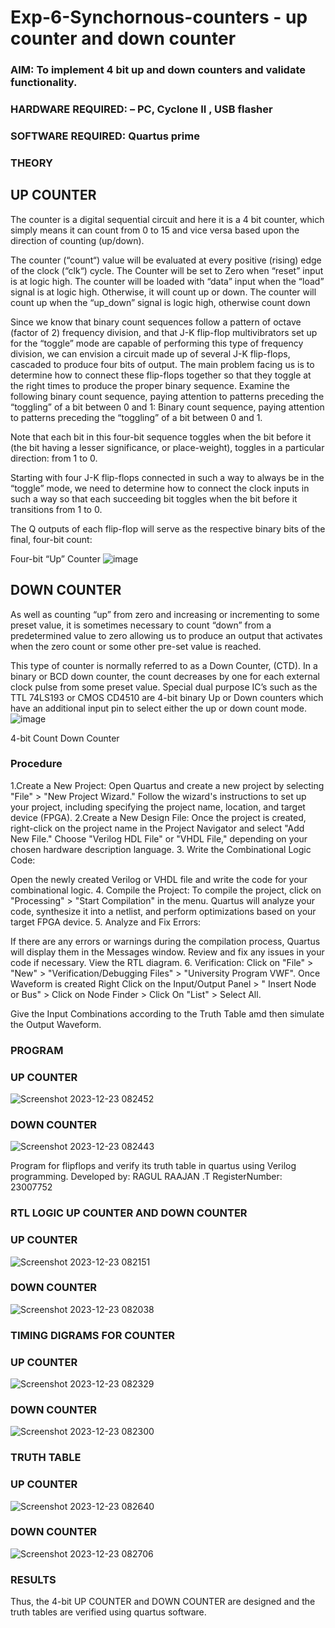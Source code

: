 # Exp-6-Synchornous-counters - up counter and down counter 
### AIM: To implement 4 bit up and down counters and validate  functionality.
### HARDWARE REQUIRED:  – PC, Cyclone II , USB flasher
### SOFTWARE REQUIRED:   Quartus prime
### THEORY 

## UP COUNTER 
The counter is a digital sequential circuit and here it is a 4 bit counter, which simply means it can count from 0 to 15 and vice versa based upon the direction of counting (up/down). 

The counter (“count“) value will be evaluated at every positive (rising) edge of the clock (“clk“) cycle.
The Counter will be set to Zero when “reset” input is at logic high.
The counter will be loaded with “data” input when the “load” signal is at logic high. Otherwise, it will count up or down.
The counter will count up when the “up_down” signal is logic high, otherwise count down

Since we know that binary count sequences follow a pattern of octave (factor of 2) frequency division, and that J-K flip-flop multivibrators set up for the “toggle” mode are capable of performing this type of frequency division, we can envision a circuit made up of several J-K flip-flops, cascaded to produce four bits of output.
The main problem facing us is to determine how to connect these flip-flops together so that they toggle at the right times to produce the proper binary sequence.
Examine the following binary count sequence, paying attention to patterns preceding the “toggling” of a bit between 0 and 1:
Binary count sequence, paying attention to patterns preceding the “toggling” of a bit between 0 and 1.

Note that each bit in this four-bit sequence toggles when the bit before it (the bit having a lesser significance, or place-weight), toggles in a particular direction: from 1 to 0.



 
 

Starting with four J-K flip-flops connected in such a way to always be in the “toggle” mode, we need to determine how to connect the clock inputs in such a way so that each succeeding bit toggles when the bit before it transitions from 1 to 0.

The Q outputs of each flip-flop will serve as the respective binary bits of the final, four-bit count:

 
 

Four-bit “Up” Counter
![image](https://user-images.githubusercontent.com/36288975/169644758-b2f4339d-9532-40c5-af40-8f4f8c942e2c.png)



## DOWN COUNTER 

As well as counting “up” from zero and increasing or incrementing to some preset value, it is sometimes necessary to count “down” from a predetermined value to zero allowing us to produce an output that activates when the zero count or some other pre-set value is reached.

This type of counter is normally referred to as a Down Counter, (CTD). In a binary or BCD down counter, the count decreases by one for each external clock pulse from some preset value. Special dual purpose IC’s such as the TTL 74LS193 or CMOS CD4510 are 4-bit binary Up or Down counters which have an additional input pin to select either the up or down count mode.
![image](https://user-images.githubusercontent.com/36288975/169644844-1a14e123-7228-4ed8-81a9-eb937dff4ac8.png)


4-bit Count Down Counter
### Procedure
1.Create a New Project: Open Quartus and create a new project by selecting "File" > "New Project Wizard." Follow the wizard's instructions to set up your project, including specifying the project name, location, and target device (FPGA).
2.Create a New Design File:
Once the project is created, right-click on the project name in the Project Navigator and select "Add New File." Choose "Verilog HDL File" or "VHDL File," depending on your chosen hardware description language. 3. Write the Combinational Logic Code:

Open the newly created Verilog or VHDL file and write the code for your combinational logic. 4. Compile the Project: To compile the project, click on "Processing" > "Start Compilation" in the menu. Quartus will analyze your code, synthesize it into a netlist, and perform optimizations based on your target FPGA device. 5. Analyze and Fix Errors:

If there are any errors or warnings during the compilation process, Quartus will display them in the Messages window. Review and fix any issues in your code if necessary. View the RTL diagram. 6. Verification: Click on "File" > "New" > "Verification/Debugging Files" > "University Program VWF". Once Waveform is created Right Click on the Input/Output Panel > " Insert Node or Bus" > Click on Node Finder > Click On "List" > Select All.

Give the Input Combinations according to the Truth Table amd then simulate the Output Waveform.

### PROGRAM 
### UP COUNTER
![Screenshot 2023-12-23 082452](https://github.com/RAGULRAAJAN/DE.Synchornous/assets/147473144/20dd11e1-0e0b-41d7-8db2-769cb263ec77)
### DOWN COUNTER
![Screenshot 2023-12-23 082443](https://github.com/RAGULRAAJAN/DE.Synchornous/assets/147473144/83a339a9-7fbf-4490-ac8a-52426e865924)

Program for flipflops  and verify its truth table in quartus using Verilog programming.
Developed by: RAGUL RAAJAN .T
RegisterNumber: 23007752

### RTL LOGIC UP COUNTER AND DOWN COUNTER  

### UP COUNTER
![Screenshot 2023-12-23 082151](https://github.com/RAGULRAAJAN/DE.Synchornous/assets/147473144/ddec6507-2a79-4de5-a21d-fda9da3bc50a)

### DOWN COUNTER
![Screenshot 2023-12-23 082038](https://github.com/RAGULRAAJAN/DE.Synchornous/assets/147473144/83538010-d531-4dcd-910c-3d1dd13a861f)


### TIMING DIGRAMS FOR COUNTER  

### UP COUNTER
![Screenshot 2023-12-23 082329](https://github.com/RAGULRAAJAN/DE.Synchornous/assets/147473144/e0d486a0-14e1-4619-a9ef-44ecbe6fcc69)

### DOWN COUNTER
![Screenshot 2023-12-23 082300](https://github.com/RAGULRAAJAN/DE.Synchornous/assets/147473144/43212eba-97a2-4188-b201-4af7f761ae28)


### TRUTH TABLE 
### UP COUNTER
![Screenshot 2023-12-23 082640](https://github.com/RAGULRAAJAN/DE.Synchornous/assets/147473144/06e64180-c6f4-4d44-85da-24003ad621cc)

### DOWN COUNTER
![Screenshot 2023-12-23 082706](https://github.com/RAGULRAAJAN/DE.Synchornous/assets/147473144/f9b0f561-ea99-411a-b3f9-ee5fee992cd2)

### RESULTS 
Thus, the 4-bit UP COUNTER and DOWN COUNTER are designed and the truth tables are verified using quartus software.

